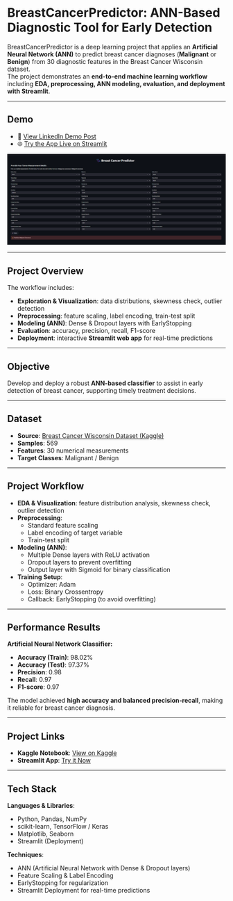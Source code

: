 # **BreastCancerPredictor: ANN-Based Diagnostic Tool for Early Detection**

BreastCancerPredictor is a deep learning project that applies an **Artificial Neural Network (ANN)** to predict breast cancer diagnoses (**Malignant** or **Benign**) from 30 diagnostic features in the Breast Cancer Wisconsin dataset.  
The project demonstrates an **end-to-end machine learning workflow** including **EDA, preprocessing, ANN modeling, evaluation, and deployment with Streamlit**.

---

## **Demo**

- 🎥 [View LinkedIn Demo Post](https://www.linkedin.com/posts/rawan-alwadeya-17948a305_deeplearning-artificialneuralnetworks-binaryclassification-activity-7362198947546755072-FdN6?utm_source=share&utm_medium=member_desktop&rcm=ACoAAE3YzG0BAZw48kimDDr_guvq8zXgSjDgk_I)  
- 🌐 [Try the App Live on Streamlit](https://breastcancerpredictor-dpjxeyvzje8xdjfbtvbjkh.streamlit.app)  

![Malignant Prediction Example](https://github.com/rawan-alwadiya/BreastCancerPredictor/blob/main/Malignant%20Prediction.png)

---

## **Project Overview**

The workflow includes:  
- **Exploration & Visualization**: data distributions, skewness check, outlier detection  
- **Preprocessing**: feature scaling, label encoding, train-test split  
- **Modeling (ANN)**: Dense & Dropout layers with EarlyStopping  
- **Evaluation**: accuracy, precision, recall, F1-score  
- **Deployment**: interactive **Streamlit web app** for real-time predictions  

---

## **Objective**

Develop and deploy a robust **ANN-based classifier** to assist in early detection of breast cancer, supporting timely treatment decisions.

---

## **Dataset**

- **Source**: [Breast Cancer Wisconsin Dataset (Kaggle)](https://www.kaggle.com/datasets/uciml/breast-cancer-wisconsin-data)  
- **Samples**: 569  
- **Features**: 30 numerical measurements  
- **Target Classes**: Malignant / Benign  

---

## **Project Workflow**

- **EDA & Visualization**: feature distribution analysis, skewness check, outlier detection  
- **Preprocessing**:  
  - Standard feature scaling  
  - Label encoding of target variable  
  - Train-test split  
- **Modeling (ANN)**:  
  - Multiple Dense layers with ReLU activation  
  - Dropout layers to prevent overfitting  
  - Output layer with Sigmoid for binary classification  
- **Training Setup**:  
  - Optimizer: Adam  
  - Loss: Binary Crossentropy  
  - Callback: EarlyStopping (to avoid overfitting)  

---

## **Performance Results**

**Artificial Neural Network Classifier:**  
- **Accuracy (Train)**: 98.02%  
- **Accuracy (Test)**: 97.37%  
- **Precision**: 0.98  
- **Recall**: 0.97  
- **F1-score**: 0.97  

The model achieved **high accuracy and balanced precision-recall**, making it reliable for breast cancer diagnosis.

---

## **Project Links**

- **Kaggle Notebook**: [View on Kaggle](https://www.kaggle.com/code/rawanalwadeya/breastcancerpredictor-ann-based-diagnostic-tool)  
- **Streamlit App**: [Try it Now](https://breastcancerpredictor-dpjxeyvzje8xdjfbtvbjkh.streamlit.app)  

---

## **Tech Stack**

**Languages & Libraries**:  
- Python, Pandas, NumPy  
- scikit-learn, TensorFlow / Keras  
- Matplotlib, Seaborn  
- Streamlit (Deployment)  

**Techniques**:  
- ANN (Artificial Neural Network with Dense & Dropout layers)  
- Feature Scaling & Label Encoding  
- EarlyStopping for regularization  
- Streamlit Deployment for real-time predictions  
